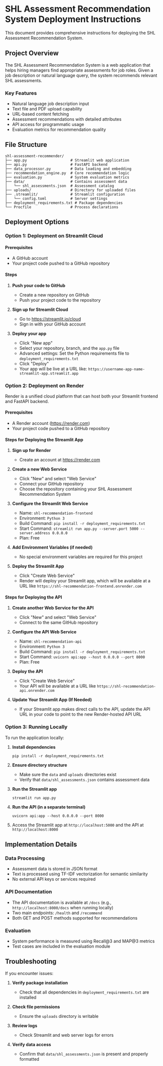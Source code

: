 # SHL Assessment Recommendation System Deployment Instructions

This document provides comprehensive instructions for deploying the SHL Assessment Recommendation System.

## Project Overview

The SHL Assessment Recommendation System is a web application that helps hiring managers find appropriate assessments for job roles. Given a job description or natural language query, the system recommends relevant SHL assessments.

### Key Features
- Natural language job description input
- Text file and PDF upload capability
- URL-based content fetching
- Assessment recommendations with detailed attributes
- API access for programmatic usage
- Evaluation metrics for recommendation quality

## File Structure

```
shl-assessment-recommender/
├── app.py                    # Streamlit web application
├── api.py                    # FastAPI backend
├── data_processor.py         # Data loading and embedding
├── recommendation_engine.py  # Core recommendation logic
├── evaluation.py             # System evaluation metrics
├── data/                     # Contains assessment data
│   └── shl_assessments.json  # Assessment catalog
├── uploads/                  # Directory for uploaded files
├── .streamlit/               # Streamlit configuration
│   └── config.toml           # Server settings
├── deployment_requirements.txt # Package dependencies
└── Procfile                  # Process declarations
```

## Deployment Options

### Option 1: Deployment on Streamlit Cloud

#### Prerequisites
- A GitHub account
- Your project code pushed to a GitHub repository

#### Steps

1. **Push your code to GitHub**
   - Create a new repository on GitHub
   - Push your project code to the repository

2. **Sign up for Streamlit Cloud**
   - Go to https://streamlit.io/cloud
   - Sign in with your GitHub account

3. **Deploy your app**
   - Click "New app"
   - Select your repository, branch, and the `app.py` file
   - Advanced settings: Set the Python requirements file to `deployment_requirements.txt`
   - Click "Deploy"
   - Your app will be live at a URL like: `https://username-app-name-streamlit-app.streamlit.app`

### Option 2: Deployment on Render

Render is a unified cloud platform that can host both your Streamlit frontend and FastAPI backend.

#### Prerequisites
- A Render account (https://render.com)
- Your project code pushed to a GitHub repository

#### Steps for Deploying the Streamlit App

1. **Sign up for Render**
   - Create an account at https://render.com

2. **Create a new Web Service**
   - Click "New" and select "Web Service"
   - Connect your GitHub repository
   - Choose the repository containing your SHL Assessment Recommendation System

3. **Configure the Streamlit Web Service**
   - Name: `shl-recommendation-frontend`
   - Environment: `Python 3`
   - Build Command: `pip install -r deployment_requirements.txt`
   - Start Command: `streamlit run app.py --server.port 5000 --server.address 0.0.0.0`
   - Plan: Free

4. **Add Environment Variables (if needed)**
   - No special environment variables are required for this project

5. **Deploy the Streamlit App**
   - Click "Create Web Service"
   - Render will deploy your Streamlit app, which will be available at a URL like `https://shl-recommendation-frontend.onrender.com`

#### Steps for Deploying the API

1. **Create another Web Service for the API**
   - Click "New" and select "Web Service"
   - Connect to the same GitHub repository

2. **Configure the API Web Service**
   - Name: `shl-recommendation-api`
   - Environment: `Python 3`
   - Build Command: `pip install -r deployment_requirements.txt`
   - Start Command: `uvicorn api:app --host 0.0.0.0 --port 8000`
   - Plan: Free

3. **Deploy the API**
   - Click "Create Web Service"
   - Your API will be available at a URL like `https://shl-recommendation-api.onrender.com`

4. **Update Your Streamlit App (If Needed)**
   - If your Streamlit app makes direct calls to the API, update the API URL in your code to point to the new Render-hosted API URL

### Option 3: Running Locally

To run the application locally:

1. **Install dependencies**
   ```
   pip install -r deployment_requirements.txt
   ```

2. **Ensure directory structure**
   - Make sure the `data` and `uploads` directories exist
   - Verify that `data/shl_assessments.json` contains assessment data

3. **Run the Streamlit app**
   ```
   streamlit run app.py
   ```

4. **Run the API (in a separate terminal)**
   ```
   uvicorn api:app --host 0.0.0.0 --port 8000
   ```

5. Access the Streamlit app at `http://localhost:5000` and the API at `http://localhost:8000`

## Implementation Details

### Data Processing
- Assessment data is stored in JSON format
- Text is processed using TF-IDF vectorization for semantic similarity
- No external API keys or services required

### API Documentation
- The API documentation is available at `/docs` (e.g., `http://localhost:8000/docs` when running locally)
- Two main endpoints: `/health` and `/recommend`
- Both GET and POST methods supported for recommendations

### Evaluation
- System performance is measured using Recall@3 and MAP@3 metrics
- Test cases are included in the evaluation module

## Troubleshooting

If you encounter issues:

1. **Verify package installation**
   - Check that all dependencies in `deployment_requirements.txt` are installed

2. **Check file permissions**
   - Ensure the `uploads` directory is writable

3. **Review logs**
   - Check Streamlit and web server logs for errors

4. **Verify data access**
   - Confirm that `data/shl_assessments.json` is present and properly formatted
